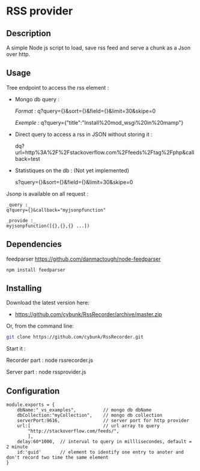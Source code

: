 RSS provider 
===================

## Description
A simple Node js script to load, save rss feed and serve a chunk as a Json over http.

## Usage
Tree endpoint to access the rss element : 

* Mongo db query : 
	
	_Format :_
	q?query={}&sort={}&field={}&limit=30&skipe=0

	_Exemple :_
	q?query={"title":"Install%20mod_wsgi%20in%20mamp"}

* Direct query to access a rss in JSON without storing it : 

	dq?url=http%3A%2F%2Fstackoverflow.com%2Ffeeds%2Ftag%2Fphp&callback=test

* Statistiques on the db : (Not yet implemented)
	
	s?query={}&sort={}&field={}&limit=30&skipe=0


Jsonp is available on all request :
	
	_query :_
	q?query={}&callback="myjsonpfunction"

	_provide :_ 
	myjsonpfunction([{},{},{} ...])

## Dependencies

feedparser https://github.com/danmactough/node-feedparser

	npm install feedparser

## Installing

Download the latest version here:

* <https://github.com/cybunk/RssRecorder/archive/master.zip>

Or, from the command line:

```bash
git clone https://github.com/cybunk/RssRecorder.git
```

Start it : 

Recorder part :
	node rssrecorder.js

Server part :
	node rssprovider.js

## Configuration 

	module.exports = {
		dbName:"_vs_examples",			// mongo db dbName
		dbCollection:"myCollection",	// mongo db collection
		serverPort:9616,				// server port for http provider
		url:[							// url array to query 
			"http://stackoverflow.com/feeds/",
			],
		delay:60*1000,  // interval to query in milllisecondes, default = 2 minute
		id:'guid'		// element to identify one entry to anoter and don't record two time the same element 
	}